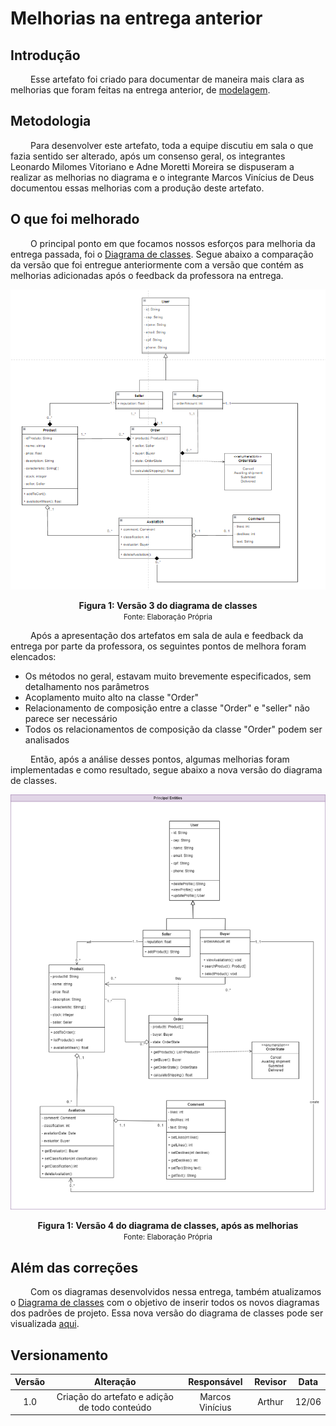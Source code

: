 # Melhorias na entrega anterior

## Introdução

&emsp;&emsp; Esse artefato foi criado para documentar de maneira mais clara as melhorias que foram feitas na entrega anterior, de [modelagem](../Modelagem/2.Modelagem.md).

## Metodologia

&emsp;&emsp; Para desenvolver este artefato, toda a equipe discutiu em sala o que fazia sentido ser alterado, após um consenso geral, os integrantes Leonardo Milomes Vitoriano e Adne Moretti Moreira se dispuseram a realizar as melhorias no diagrama e o integrante Marcos Vinícius de Deus documentou essas melhorias com a produção deste artefato.

## O que foi melhorado

&emsp;&emsp; O principal ponto em que focamos nossos esforços para melhoria da entrega passada, foi o [Diagrama de classes](../Modelagem/Estaticos/classes.md). Segue abaixo a comparação da versão que foi entregue anteriormente com a versão que contém as melhorias adicionadas após o feedback da professora na entrega.

![V3 Diagrama de classes](../Assets/diagramas/ClassesV3.png)

<figcaption align='center'>
    <b>Figura 1: Versão 3 do diagrama de classes</b>
    <br><small>Fonte: Elaboração Própria</small>
</figcaption> </center>

&emsp;&emsp; Após a apresentação dos artefatos em sala de aula e feedback da entrega por parte da professora, os seguintes pontos de melhora foram elencados:

 - Os métodos no geral, estavam muito brevemente especificados, sem detalhamento nos parâmetros
 - Acoplamento muito alto na classe "Order"
 - Relacionamento de composição entre a classe "Order" e "seller" não parece ser necessário
 - Todos os relacionamentos de composição da classe "Order" podem ser analisados 

&emsp;&emsp; Então, após a análise desses pontos, algumas melhorias foram implementadas e como resultado, segue abaixo a nova versão do diagrama de classes.

![Diagrama de classes melhorado](../Assets/PadroesDeProjeto/MelhoriasDiagramaDeClasses.png)
<figcaption align='center'>
    <b>Figura 1: Versão 4 do diagrama de classes, após as melhorias</b>
    <br><small>Fonte: Elaboração Própria</small>
</figcaption> </center>

## Além das correções

&emsp;&emsp; Com os diagramas desenvolvidos nessa entrega, também atualizamos o [Diagrama de classes](../Modelagem/Estaticos/classes.md) com o objetivo de inserir todos os novos diagramas dos padrões de projeto. Essa nova versão do diagrama de classes pode ser visualizada [aqui](../Modelagem/Estaticos/classes.md#54-quarta-versão-do-diagrama-de-classes).


## Versionamento

| Versão |                  Alteração                   |    Responsável     |      Revisor       | Data  |
| :----: | :------------------------------------------: | :----------------: | :----------------: | :---: |
|  1.0   | Criação do artefato e adição de todo conteúdo | Marcos Vinícius  |  Arthur  | 12/06 |

